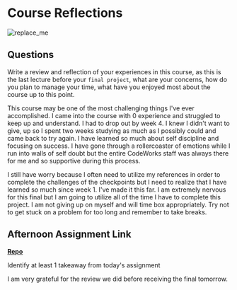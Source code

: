 # Course Reflections

![replace_me](https://codeworks.blob.core.windows.net/public/assets/img/illustrations/placeholder.svg)

## Questions

Write a review and reflection of your experiences in this course, as this is the last lecture before your `final project`, what are your concerns, how do you plan to manage your time, what have you enjoyed most about the course up to this point.

This course may be one of the most challenging things I've ever accomplished. I came into the course with 0 experience and struggled to keep up and understand. I had to drop out by week 4. I knew I didn't want to give, up so I spent two weeks studying as much as I possibly could and came back to try again. I have learned so much about self discipline and focusing on success. I have gone through a rollercoaster of emotions while I run into walls of self doubt but the entire CodeWorks staff was always there for me and so supportive during this process.

I still have worry because I often need to utilize my references in order to complete the challenges of the checkpoints but I need to realize that I have learned so much since week 1. I've made it this far. I am extremely nervous for this final but I am going to utilize all of the time I have to complete this project. I am not giving up on myself and will time box appropriately. Try not to get stuck on a problem for too long and remember to take breaks. 






## Afternoon Assignment Link

**[Repo](https://github.com/CodeWorks-FullStack/winter21-GoodEats)**

Identify at least 1 takeaway from today's assignment

I am very grateful for the review we did before receiving the final tomorrow. 
